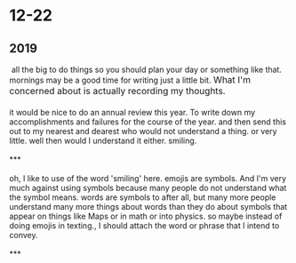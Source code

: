 <h1>12-22</h1>

<h2>2019</h2><div>&nbsp;all the big to do things so you should plan your day or something like that. mornings may be a good time for writing just a little bit.&nbsp;<span style="font-size: 12pt;">What I'm concerned about is actually recording my thoughts.</span></div><div><span style="font-size: 12pt;"><br></span></div><div>it would be nice to do an annual review this year. To write down my accomplishments and failures for the course of the year. and then send this out to my nearest and dearest who would not understand a thing. or very little. well then would I understand it either. smiling.</div><div><br></div><div>***</div><div><br></div><div>oh, I like to use of the word 'smiling' here. emojis are symbols. And I'm very much against using symbols because many people do not understand what the symbol means. words are symbols to after all, but many more people understand many more things about words than they do about symbols that appear on things like Maps or in math or into physics. so maybe instead of doing emojis in texting., I should attach the word or phrase that I intend to convey.</div><div><br></div><div>***</div><div><br></div>